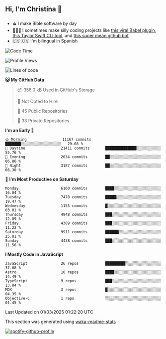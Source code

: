 ## Hi, I'm Christina 👋

- ⛪️ I make Bible software by day
- 👩🏼‍💻 I sometimes make silly coding projects like [this viral Babel plugin](https://www.instagram.com/reel/Cxvwz76vBus/), [this Taylor Swift CLI tool](https://github.com/christina-de-martinez/swift-commits), and [this super mean github bot](https://github.com/christina-de-martinez/roast-my-code)
- 🇪🇸 🇺🇸 I'm bilingual in Spanish

<!--START_SECTION:waka-->
![Code Time](http://img.shields.io/badge/Code%20Time-97%20hrs%2057%20mins-blue)

![Profile Views](http://img.shields.io/badge/Profile%20Views-0-blue)

![Lines of code](https://img.shields.io/badge/From%20Hello%20World%20I%27ve%20Written-24.4%20million%20lines%20of%20code-blue)

**🐱 My GitHub Data** 

> 📦 356.0 kB Used in GitHub's Storage 
 > 
> 🚫 Not Opted to Hire
 > 
> 📜 45 Public Repositories 
 > 
> 🔑 33 Private Repositories 
 > 
**I'm an Early 🐤** 

```text
🌞 Morning                11167 commits       ███████░░░░░░░░░░░░░░░░░░   29.08 % 
🌆 Daytime                21411 commits       ██████████████░░░░░░░░░░░   55.76 % 
🌃 Evening                2634 commits        ██░░░░░░░░░░░░░░░░░░░░░░░   06.86 % 
🌙 Night                  3187 commits        ██░░░░░░░░░░░░░░░░░░░░░░░   08.30 % 
```
📅 **I'm Most Productive on Saturday** 

```text
Monday                   6160 commits        ████░░░░░░░░░░░░░░░░░░░░░   16.04 % 
Tuesday                  7478 commits        █████░░░░░░░░░░░░░░░░░░░░   19.47 % 
Wednesday                1155 commits        █░░░░░░░░░░░░░░░░░░░░░░░░   03.01 % 
Thursday                 4948 commits        ███░░░░░░░░░░░░░░░░░░░░░░   12.89 % 
Friday                   4309 commits        ███░░░░░░░░░░░░░░░░░░░░░░   11.22 % 
Saturday                 9911 commits        ██████░░░░░░░░░░░░░░░░░░░   25.81 % 
Sunday                   4438 commits        ███░░░░░░░░░░░░░░░░░░░░░░   11.56 % 
```


**I Mostly Code in JavaScript** 

```text
JavaScript               26 repos            █████████░░░░░░░░░░░░░░░░   37.68 % 
Astro                    10 repos            ████░░░░░░░░░░░░░░░░░░░░░   14.49 % 
TypeScript               9 repos             ███░░░░░░░░░░░░░░░░░░░░░░   13.04 % 
MDX                      3 repos             █░░░░░░░░░░░░░░░░░░░░░░░░   04.35 % 
Objective-C              1 repo              ░░░░░░░░░░░░░░░░░░░░░░░░░   01.45 % 
```




 Last Updated on 01/03/2025 01:22:20 UTC
<!--END_SECTION:waka-->

This section was generated using [waka-readme-stats](https://github.com/anmol098/waka-readme-stats)

[![spotify-github-profile](https://spotify-github-profile.kittinanx.com/api/view?uid=1228436873&cover_image=true&theme=default&show_offline=false&background_color=121212&interchange=false&bar_color=53b14f&bar_color_cover=false)](https://spotify-github-profile.kittinanx.com/api/view?uid=1228436873&redirect=true)